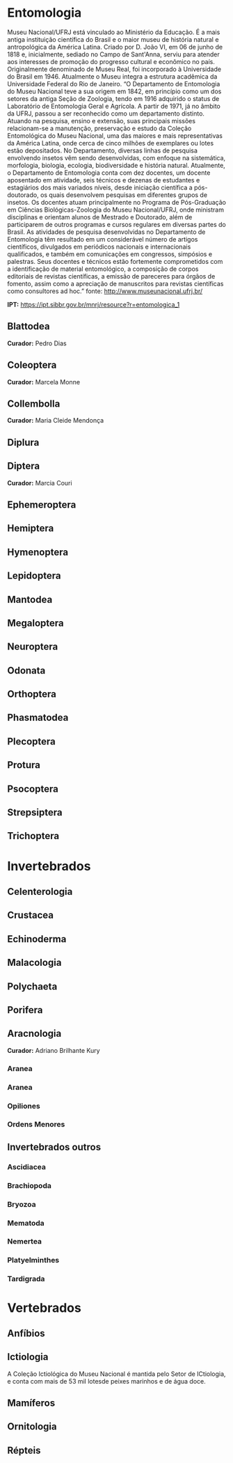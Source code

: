 # Entomologia

Museu Nacional/UFRJ está vinculado ao Ministério da Educação. É a mais antiga instituição científica do Brasil e o maior museu de história natural e antropológica da América Latina. Criado por D. João VI, em 06 de junho de 1818 e, inicialmente, sediado no Campo de Sant'Anna, serviu para atender aos interesses de promoção do progresso cultural e econômico no país. Originalmente denominado de Museu Real, foi incorporado à Universidade do Brasil em 1946. Atualmente o Museu integra a estrutura acadêmica da Universidade Federal do Rio de Janeiro. “O Departamento de Entomologia do Museu Nacional teve a sua origem em 1842, em princípio como um dos setores da antiga Seção de Zoologia, tendo em 1916 adquirido o status de Laboratório de Entomologia Geral e Agrícola. A partir de 1971, já no âmbito da UFRJ, passou a ser reconhecido como um departamento distinto. Atuando na pesquisa, ensino e extensão, suas principais missões relacionam-se a manutenção, preservação e estudo da Coleção Entomológica do Museu Nacional, uma das maiores e mais representativas da América Latina, onde cerca de cinco milhões de exemplares ou lotes estão depositados. No Departamento, diversas linhas de pesquisa envolvendo insetos vêm sendo desenvolvidas, com enfoque na sistemática, morfologia, biologia, ecologia, biodiversidade e história natural. Atualmente, o Departamento de Entomologia conta com dez docentes, um docente aposentado em atividade, seis técnicos e dezenas de estudantes e estagiários dos mais variados níveis, desde iniciação científica a pós-doutorado, os quais desenvolvem pesquisas em diferentes grupos de insetos. Os docentes atuam principalmente no Programa de Pós-Graduação em Ciências Biológicas-Zoologia do Museu Nacional/UFRJ, onde ministram disciplinas e orientam alunos de Mestrado e Doutorado, além de participarem de outros programas e cursos regulares em diversas partes do Brasil. As atividades de pesquisa desenvolvidas no Departamento de Entomologia têm resultado em um considerável número de artigos científicos, divulgados em periódicos nacionais e internacionais qualificados, e também em comunicações em congressos, simpósios e palestras. Seus docentes e técnicos estão fortemente comprometidos com a identificação de material entomológico, a composição de corpos editoriais de revistas científicas, a emissão de pareceres para órgãos de fomento, assim como a apreciação de manuscritos para revistas científicas como consultores ad hoc.” fonte: http://www.museunacional.ufrj.br/ 

**IPT:** https://ipt.sibbr.gov.br/mnrj/resource?r=entomologica_1

## Blattodea
**Curador:** Pedro Dias
## Coleoptera
**Curador:** Marcela Monne
## Collembolla
**Curador:** Maria Cleide Mendonça
## Diplura
## Diptera
**Curador:** Marcia Couri
## Ephemeroptera
## Hemiptera
## Hymenoptera
## Lepidoptera
## Mantodea
## Megaloptera
## Neuroptera
## Odonata
## Orthoptera
## Phasmatodea
## Plecoptera
## Protura
## Psocoptera
## Strepsiptera
## Trichoptera

# Invertebrados

## Celenterologia
## Crustacea
## Echinoderma
## Malacologia
## Polychaeta
## Porifera

## Aracnologia
**Curador:** Adriano Brilhante Kury

### Aranea
### Aranea
### Opiliones
### Ordens Menores

## Invertebrados outros
        
### Ascidiacea
### Brachiopoda
### Bryozoa
### Mematoda
### Nemertea
### Platyelminthes
### Tardigrada

# Vertebrados

## Anfíbios
## Ictiologia
   A Coleção Ictiológica do Museu Nacional é mantida pelo Setor de ICtiologia, e conta com mais de 53 mil lotesde peixes marinhos e de água doce.
## Mamíferos
## Ornitologia
## Répteis
